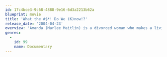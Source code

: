 ```yaml
---
id: 17c4bce3-9c68-4888-9e16-6d3a2213b62a
blueprint: movie
title: 'What the #$*! Do We (K)now!?'
release_date: '2004-04-23'
overview: 'Amanda (Marlee Maitlin) is a divorced woman who makes a living as a photographer. During the Fall of the year Amanda begins to see the world in new and different ways when she begins to question her role in life, her relationships with her career and men and what it all means. As the layers to her everyday experiences fall away insertions in the story with scientists, and philosophers and religious leaders impart information directly to an off-screen interviewer about academic issues, and Amanda begins to understand the basis to the quantum world beneath. During her epiphany as she considers the Great Questions raised by the host of inserted thinkers, Amanda slowly comprehends the various inspirations and begins to see the world in a new way.'
genres:
  -
    id: 99
    name: Documentary
---
```

